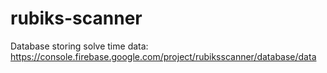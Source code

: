 # rubiks-scanner

Database storing solve time data:
https://console.firebase.google.com/project/rubiksscanner/database/data
